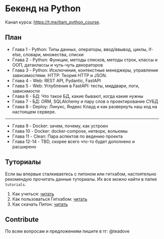 # Бекенд на Python
Канал курса: https://t.me/itam_python_course.

## План
- Глава 1 - Python: Типы данных, операторы, ввод/ввывод, циклы, if-else, словари, множества, списки
- Глава 2 - Python: Функции, методы списков, методы строк, классы и ООП, датаклассы и чуть-чуть декораторов
- Глава 3 - Python: Исключения, контекстные менеджеры, управление зависимостями. HTTP: Теория HTTP и JSON.
- Глава 4 - Web: REST API, Pydantic, FastAPI
- Глава 5 - Web: Углубления в FastAPI: тесты, миддвари, логи, зависимости
- Глава 6 - БД: Что такое БД, какие бывают, когда какие нужны
- Глава 7 - БД: ORM, SQLAlchemy и пару слов о проектирование СУБД
- Глава 8 - Deploy: Линукс, Яндекс Клауд и как развернуть наш код на настоящем сервере.
---
- Глава 9 - Docker: зачем, почему, как устроен
- Глава 10 - Docker: docker-compose, нетворк, вольюмы
- Глава 11 - Clean: Пара аспектов по ведению проекта
- Глава 12-14 - TBD, скорее всего что-то будет дополнено и расширено

## Туториалы
Если вы впервые сталкиваетесь с питоном или гитхабом, настоятельно рекомендую прочитать данные туториалы. Их все можно найти в папке `tutorials`.
1. Как учиться: [читать](https://github.com/itatmisis/python-course/blob/master/tutorials/1_course.md)
2. Как пользоваться Гитхабом: [читать](https://github.com/itatmisis/python-course/blob/master/tutorials/2_github.md)
3. Как скачать Питон: [читать](https://github.com/itatmisis/python-course/blob/master/tutorials/3_download_python.md)

## Contribute
По всем вопросам и предложениям пишите в тг: @teadove
